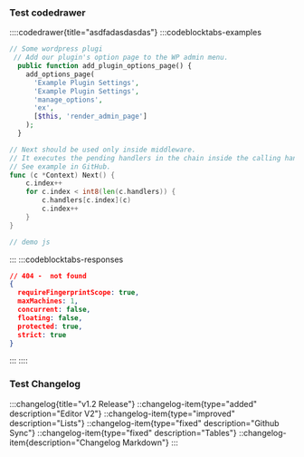 ### Test codedrawer

::::codedrawer{title="asdfadasdasdas"}
:::codeblocktabs-examples
```php
// Some wordpress plugi
 // Add our plugin's option page to the WP admin menu.
  public function add_plugin_options_page() {
    add_options_page(
      'Example Plugin Settings',
      'Example Plugin Settings',
      'manage_options',
      'ex',
      [$this, 'render_admin_page']
    );
  }
```
```go
// Next should be used only inside middleware.
// It executes the pending handlers in the chain inside the calling handler.
// See example in GitHub.
func (c *Context) Next() {
	c.index++
	for c.index < int8(len(c.handlers)) {
		c.handlers[c.index](c)
		c.index++
	}
}
```
```javascript
// demo js
```
:::
:::codeblocktabs-responses
```json
// 404 -  not found
{
  requireFingerprintScope: true,
  maxMachines: 1,
  concurrent: false,
  floating: false,
  protected: true,
  strict: true
}
```
:::
::::


### Test Changelog

:::changelog{title="v1.2 Release"}
::changelog-item{type="added" description="Editor V2"}
::changelog-item{type="improved" description="Lists"}
::changelog-item{type="fixed" description="Github Sync"}
::changelog-item{type="fixed" description="Tables"}
::changelog-item{description="Changelog Markdown"}
:::

